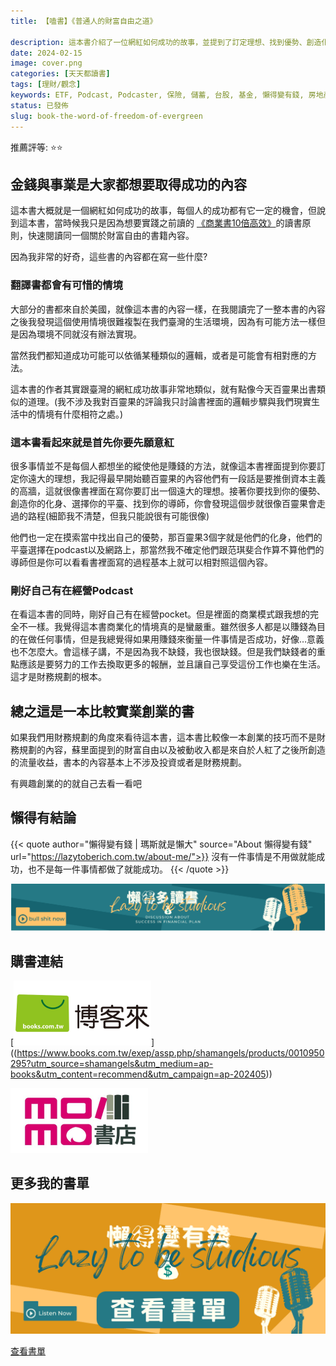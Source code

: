 ```yaml
---
title: 【嗑書】《普通人的財富自由之道》

description: 這本書介紹了一位網紅如何成功的故事，並提到了訂定理想、找到優勢、創造化身、選擇平臺和尋找導師等步驟。書中強調創業技巧而非財務規劃，並提到財富自由和被動收入是紅了之後所創造的流量收益。推薦給對創業有興趣的人閱讀。
date: 2024-02-15
image: cover.png
categories: [天天都讀書]
tags: [理財/觀念]
keywords: ETF, Podcast, Podcaster, 保險, 儲蓄, 台股, 基金, 懶得變有錢, 房地產, 投資, 投資理財, 支出, 收入, 理財, 理財規劃, 瑪斯理財兩三事, 稅務, 總體經濟, 美股, 職涯心得, 股利收入, 複委託, 記帳, 讀書心得, 財務規劃, 財商, 貸款, 資產配置, 退休規劃, 開源節流
status: 已發佈
slug: book-the-word-of-freedom-of-evergreen
---
```


推薦評等: ⭐⭐

## 金錢與事業是大家都想要取得成功的內容

這本書大概就是一個網紅如何成功的故事，每個人的成功都有它一定的機會，但說到這本書，當時候我只是因為想要實踐之前讀的 [《商業書10倍高效》](https://lazytoberich.com.tw/p/book-snackingto-learn-how-to-progress-you-must-learn-the-methods-of-progress-in-the-book-10x-productivity-in-business./)的讀書原則，快速閱讀同一個關於財富自由的書籍內容。

因為我非常的好奇，這些書的內容都在寫一些什麼?

### 翻譯書都會有可惜的情境

大部分的書都來自於美國，就像這本書的內容一樣，在我閱讀完了一整本書的內容之後我發現這個使用情境很難複製在我們臺灣的生活環境，因為有可能方法一樣但是因為環境不同就沒有辦法實現。

當然我們都知道成功可能可以依循某種類似的邏輯，或者是可能會有相對應的方法。

這本書的作者其實跟臺灣的網紅成功故事非常地類似，就有點像今天百靈果出書類似的道理。(我不涉及我對百靈果的評論我只討論書裡面的邏輯步驟與我們現實生活中的情境有什麼相符之處。)

### 這本書看起來就是首先你要先願意紅

很多事情並不是每個人都想坐的縱使他是賺錢的方法，就像這本書裡面提到你要訂定你遠大的理想，我記得最早開始聽百靈果的內容他們有一段話是要推倒資本主義的高牆，這就很像書裡面在寫你要訂出一個遠大的理想。接著你要找到你的優勢、創造你的化身、選擇你的平臺、找到你的導師，你會發現這個步就很像百靈果會走過的路程(細節我不清楚，但我只能說很有可能很像)

他們也一定在摸索當中找出自己的優勢，那百靈果3個字就是他們的化身，他們的平臺選擇在podcast以及網路上，那當然我不確定他們跟范琪斐合作算不算他們的導師但是你可以看看書裡面寫的過程基本上就可以相對照這個內容。

### 剛好自己有在經營Podcast

在看這本書的同時，剛好自己有在經營pocket。但是裡面的商業模式跟我想的完全不一樣。我覺得這本書商業化的情境真的是蠻嚴重。雖然很多人都是以賺錢為目的在做任何事情，但是我總覺得如果用賺錢來衡量一件事情是否成功，好像…意義也不怎麼大。會這樣子講，不是因為我不缺錢，我也很缺錢。但是我們缺錢者的重點應該是要努力的工作去換取更多的報酬，並且讓自己享受這份工作也樂在生活。這才是財務規劃的根本。

## 總之這是一本比較實業創業的書

如果我們用財務規劃的角度來看待這本書，這本書比較像一本創業的技巧而不是財務規劃的內容，蘇里面提到的財富自由以及被動收入都是來自於人紅了之後所創造的流量收益，書本的內容基本上不涉及投資或者是財務規劃。

有興趣創業的的就自己去看一看吧

## 懶得有結論

{{< quote author="懶得變有錢 | 瑪斯就是懶大" source="About 懶得變有錢" url="https://lazytoberich.com.tw/about-me/">}}
沒有一件事情是不用做就能成功，也不是每一件事情都做了就能成功。
{{< /quote >}}

![Lazy to be studious.svg](Lazy_to_be_studious.svg)
## 購書連結
[[![博客來買《普通人的財富自由之道：從思維到方法，一人創業大神帶你打造致富腦》](books.png)](https://www.books.com.tw/exep/assp.php/shamangels/products/0010914697?utm_source=shamangels&utm_medium=ap-books&utm_content=recommend&utm_campaign=ap-202406)]((https://www.books.com.tw/exep/assp.php/shamangels/products/0010950295?utm_source=shamangels&utm_medium=ap-books&utm_content=recommend&utm_campaign=ap-202405))

[![推薦到momo買《普通人的財富自由之道：從思維到方法，一人創業大神帶你打造致富腦》](momobooks.png)](https://www.momoshop.com.tw/goods/GoodsDetail.jsp?i_code=9748520&Area=search&oid=1_1&cid=index&kw=%E6%99%AE%E9%80%9A%E4%BA%BA%E7%9A%84%E8%B2%A1%E5%AF%8C%E8%87%AA%E7%94%B1%E4%B9%8B%E9%81%93&memid=6000021729&cid=apuad&oid=1&osm=league)
## 更多我的書單

[![查看書單](Lazy_to_be_studious.png)]((https://lazytoberich.com.tw/reading-list/))

[查看書單](https://lazytoberich.com.tw/reading-list/)